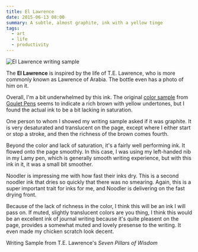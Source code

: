 ```yaml
---
title: El Lawrence
date: 2015-06-13 08:00
summary: A subtle, almost graphite, ink with a yellow tinge
tags:
  - art
  - life
  - productivity
---
```


![El Lawrence writing sample](el_lawrence.jpg)

The **El Lawrence** is inspired by the life of T.E. Lawrence, who is more
commonly known as Lawrence of Arabia.  The bottle even has a photo of
him on it.

Overall, I'm a bit underwhelmed by this ink.  The original [color sample](http://www.gouletpens.com/noodlers-el-lawrence-3oz-bottled-fountain-pen-ink/p/N19599) from
[Goulet Pens](http://www.gouletpens.com/) seems to indicate a rich brown with
yellow undertones, but I found the actual ink to be a bit lacking in saturation.

One person to whom I showed my writing sample asked if it was graphite.  It is
very desaturated and translucent on the page, except where I either start or
stop a stroke, and then the richness of the brown comes fourth.

Beyond the color and lack of saturation, it's a fairly well performing ink.
It flowed onto the page smoothly.  In this case, I was using my left-handed nib
in my Lamy pen, which is generally smooth writing experience, but with this ink
in it, it was a small bit smoother.

Noodler is impressing me with how fast their inks dry.  This is a second noodler
ink that dries so quickly that there was no smearing.  Again, this is a super important trait for inks for me, and Noodler is delivering on the fast drying
front.

Because of the lack of richness in the color, I think this will be an ink I will pass on.  If muted, slightly translucent colors are you thing, I think this
would be an excellent ink of journal writing because it's quite pleasent on the page, provides a somewhat muted and lovely presense to the writing.  It even made my chicken scratch look decent.

Writing Sample from T.E. Lawrence's *Seven Pillars of Wisdom*